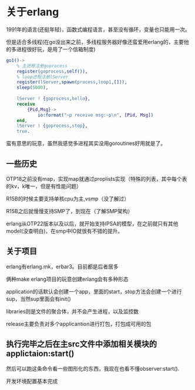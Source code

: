 # 关于erlang

1991年的语言(还挺年轻)，函数式编程语言，甚至没有循环，变量也只能用一次。

但是适合多线程(在go没出来之前，多线程服务器好像还蛮爱用erlang的，主要他的多进程很好玩，是用了一个信箱制度)

```erlang
go1()->
    % 主进程注册goprocess
    register(goprocess,self()),
    % loop进程注册lServer
    register(lServer,spawn(process,loop1,[])),
    sleep(5000),
    
    lServer ! {goprocess,hello},
    receive
        {Pid,Msg}->
            io:format("~p receive msg:~p\n", [Pid, Msg])
    end,
    lServer ! {goprocess,stop},
    true.
```

蛮有意思的玩意，虽然我感觉多进程其实没用goroutines好用就是了。


## 一些历史

OTP18之前没有map，实现map就通过proplists实现（特殊的列表，其中每个表的kv，k唯一，但是有性能问题）

R15B的时候主要支持单核cpu为主,vsmp（没了解过）

R15B之后就慢慢支持SMP了，到现在（了解SMP架构）

erlang从OTP22版本以及以后，就开始支持IPSA的模型，在之前就只有其他model(没查明白)，在smp中IO就很有不错的提升。




## 关于项目
erlang有erlang.mk，erbar3。目前都是后者居多

俩种make erlang项目的玩意创建erlang会有多种形态

application的话默认会创建一个app，里面的start，stop方法会创建一个进行sup，当然sup里面会有init()

libraries则是文件的聚合体，并不会产生进程，以及监控数

release主要负责对多个applicantion进行打包，打包成可用的包


## 执行完毕之后在主src文件中添加相关模块的applictaion:start()


然后可以跑这条命令看一些图形化的东西，我现在也看不懂observer:start().

开发环境配置基本完成